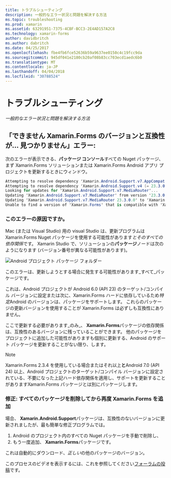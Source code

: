 ```yaml
---
title: トラブルシューティング
description: 一般的なエラー状況と問題を解決する方法
ms.topic: troubleshooting
ms.prod: xamarin
ms.assetid: 63291951-7375-4CBF-BCC3-2E4AD157A2C8
ms.technology: xamarin-forms
author: davidbritch
ms.author: dabritch
ms.date: 04/25/2017
ms.openlocfilehash: fbe4fb6fce52636b59a9637ee0150c4c19fcc9da
ms.sourcegitcommit: 945df041e2180cb20af08b83cc703ecd1aedc6b0
ms.translationtype: MT
ms.contentlocale: ja-JP
ms.lasthandoff: 04/04/2018
ms.locfileid: "30788524"
---
```

# <a name="troubleshooting"></a>トラブルシューティング

_一般的なエラー状況と問題を解決する方法_

## <a name="error-unable-to-find-a-version-of-xamarinforms-compatible-with"></a>「できません Xamarin.Forms のバージョンと互換性が... 見つかりません」エラー:

次のエラーが表示できる、**パッケージ コンソール**すべての Nuget パッケージ、まず Xamarin.Forms ソリューションまたは Xamarin.Forms Android アプリ プロジェクトを更新するときにウィンドウ。

```csharp
Attempting to resolve dependency 'Xamarin.Android.Support.v7.AppCompat (= 23.3.0.0)'.
Attempting to resolve dependency 'Xamarin.Android.Support.v4 (= 23.3.0.0)'.
Looking for updates for 'Xamarin.Android.Support.v7.MediaRouter'...
Updating 'Xamarin.Android.Support.v7.MediaRouter' from version '23.3.0.0' to '23.3.1.0' in project 'Todo.Droid'.
Updating 'Xamarin.Android.Support.v7.MediaRouter 23.3.0.0' to 'Xamarin.Android.Support.v7.MediaRouter 23.3.1.0' failed.
Unable to find a version of 'Xamarin.Forms' that is compatible with 'Xamarin.Android.Support.v7.MediaRouter 23.3.0.0'.
```

### <a name="what-causes-this-error"></a>このエラーの原因ですか。

Mac (または Visual Studio) 用の visual Studio は、更新プログラムは Xamarin.Forms Nuget パッケージを使用する可能性があります*とそのすべての依存関係*です。 Xamarin Studio で、ソリューションの**パッケージ**ノードは次のようになります (バージョン番号が異なる可能性があります)。

![](images/updates-available.png "Android プロジェクト パッケージ フォルダー")

このエラーは、更新しようとする場合に発生する可能性があります_すべて_パッケージです。

これは、Android プロジェクトが Android 6.0 (API 23) のターゲット/コンパイル バージョンに設定または次に、Xamarin.Forms ハードに依存しているため*特定*Android のバージョンは、パッケージをサポートします。 これらのパッケージの更新バージョンを使用することが Xamarin.Forms は必ずしも互換性にありません。

ここで更新する必要があります_のみ_、 **Xamarin.Forms**パッケージの依存関係は、互換性のあるバージョンに残っていることができます。 他のパッケージをプロジェクトに追加した可能性がありますも個別に更新する、Android のサポート パッケージを更新することがない限り、します。


> [!NOTE]
> Xamarin.Forms 2.3.4 を使用している場合またはそれ以上**と**Android 7.0 (API 24) 以上、Android プロジェクトのターゲット/コンパイル バージョンに設定されている、不要になった上記ハード依存関係を適用し、サポートを更新することがありますXamarin.Forms パッケージとは別にパッケージします。


### <a name="fix-remove-all-packages-and-re-add-xamarinforms"></a>修正: すべてのパッケージを削除してから再度 Xamarin.Forms を追加

場合、 **Xamarin.Android.Support**パッケージは、互換性のないバージョンに更新されましたが、最も簡単な修正プログラムでは。

1. Android のプロジェクト内のすべての Nuget パッケージを手動で削除し、
2. もう一度追加、 **Xamarin.Forms**パッケージです。

これは自動的にダウンロード、*正しい*の他のパッケージのバージョン。

このプロセスのビデオを表示するには、これを参照してください[フォーラムの投稿](https://forums.xamarin.com/discussion/comment/170012/#Comment_170012)です。

